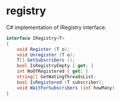 registry
========

C# implementation of IRegistry interface. 

```C#
interface IRegistry<T>
{
	void Register (T o);
	void Unregister (T o);
	T[] GetSubscribers ();
	bool IsRegistryEmpty { get; }
	int NoOfRegistered { get; }
    string[] GetWatingThreadsList;
	bool IsRegistered (T subscriber);
	void WaitForSubscribers (int howMany)
}
```